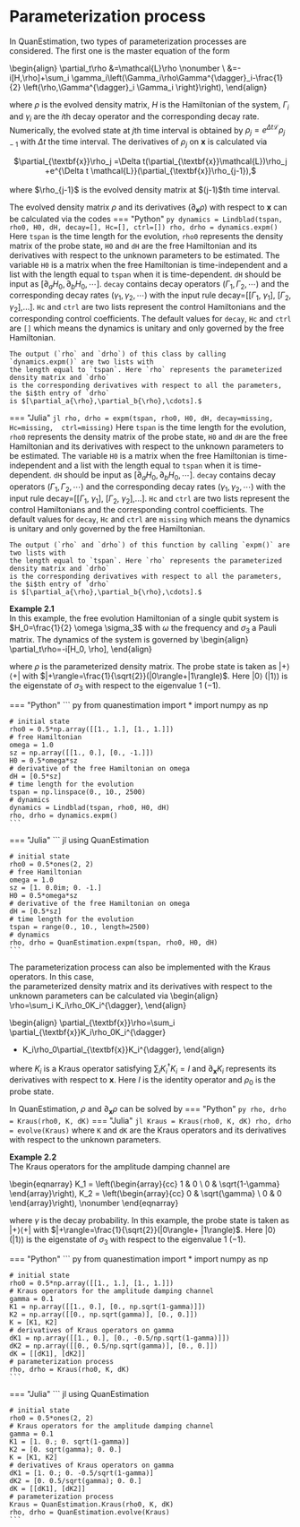 # **Parameterization process**
In QuanEstimation, two types of parameterization processes are considered. The first one is 
the master equation of the form

\begin{align}
\partial_t\rho &=\mathcal{L}\rho \nonumber \\
&=-i[H,\rho]+\sum_i \gamma_i\left(\Gamma_i\rho\Gamma^{\dagger}_i-\frac{1}{2}
\left\{\rho,\Gamma^{\dagger}_i \Gamma_i \right\}\right),
\end{align}

where $\rho$ is the evolved density matrix, $H$ is the Hamiltonian of the system, $\Gamma_i$ 
and $\gamma_i$ are the $i\mathrm{th}$ decay operator and the corresponding decay rate. 
Numerically, the evolved state at $j$th time interval is obtained by $\rho_j=e^{\Delta t\mathcal{L}}
\rho_{j-1}$ with $\Delta t$ the time interval. The derivatives of $\rho_j$ on $\textbf{x}$ 
is calculated via
<center> $\partial_{\textbf{x}}\rho_j =\Delta t(\partial_{\textbf{x}}\mathcal{L})\rho_j
+e^{\Delta t \mathcal{L}}(\partial_{\textbf{x}}\rho_{j-1}),$ </center> <br>
where $\rho_{j-1}$ is the evolved density matrix at $(j-1)$th time interval.

The evolved density matrix $\rho$ and its derivatives ($\partial_{\textbf{x}}\rho$) with 
respect to $\textbf{x}$ can be calculated via the codes
=== "Python"
    ``` py
    dynamics = Lindblad(tspan, rho0, H0, dH, decay=[], Hc=[], ctrl=[])
    rho, drho = dynamics.expm()
    ```
    Here `tspan` is the time length for the evolution, `rho0` represents the density matrix of 
    the probe state, `H0` and `dH` are the free Hamiltonian and its derivatives with respect to 
    the unknown parameters to be estimated. The variable `H0` is a matrix when the free Hamiltonian 
    is time-independent and a list with the length equal to `tspan` when it is time-dependent. 
    `dH` should be input as $[\partial_a{H_0}, \partial_b{H_0}, \cdots]$. `decay` contains decay 
    operators $(\Gamma_1, \Gamma_2, \cdots)$ and the corresponding decay rates $(\gamma_1, \gamma_2, 
    \cdots)$ with the input rule decay=[[$\Gamma_1$, $\gamma_1$], [$\Gamma_2$, $\gamma_2$],...]. 
    `Hc` and `ctrl` are two lists represent the control Hamiltonians and the corresponding control 
    coefficients. The default values for `decay`, `Hc` and `ctrl` are `[]` which means the 
    dynamics is unitary and only governed by the free Hamiltonian.

    The output (`rho` and `drho`) of this class by calling `dynamics.expm()` are two lists with 
    the length equal to `tspan`. Here `rho` represents the parameterized density matrix and `drho` 
    is the corresponding derivatives with respect to all the parameters, the $i$th entry of `drho` 
    is $[\partial_a{\rho},\partial_b{\rho},\cdots].$
=== "Julia"
    ``` jl
    rho, drho = expm(tspan, rho0, H0, dH, decay=missing, Hc=missing, 
                     ctrl=missing)
    ```
    Here `tspan` is the time length for the evolution, `rho0` represents the density matrix of 
    the probe state, `H0` and `dH` are the free Hamiltonian and its derivatives with respect to 
    the unknown parameters to be estimated. The variable `H0` is a matrix when the free Hamiltonian 
    is time-independent and a list with the length equal to `tspan` when it is time-dependent. 
    `dH` should be input as $[\partial_a{H_0}, \partial_b{H_0}, \cdots]$. `decay` contains decay 
    operators $(\Gamma_1, \Gamma_2, \cdots)$ and the corresponding decay rates $(\gamma_1, \gamma_2, 
    \cdots)$ with the input rule decay=[[$\Gamma_1$, $\gamma_1$], [$\Gamma_2$, $\gamma_2$],...]. 
    `Hc` and `ctrl` are two lists represent the control Hamiltonians and the corresponding control 
    coefficients. The default values for `decay`, `Hc` and `ctrl` are `missing` which means the 
    dynamics is unitary and only governed by the free Hamiltonian.

    The output (`rho` and `drho`) of this function by calling `expm()` are two lists with 
    the length equal to `tspan`. Here `rho` represents the parameterized density matrix and `drho` 
    is the corresponding derivatives with respect to all the parameters, the $i$th entry of `drho` 
    is $[\partial_a{\rho},\partial_b{\rho},\cdots].$

**Example 2.1**  
In this example, the free evolution Hamiltonian of a single qubit system is $H_0=\frac{1}{2}
\omega \sigma_3$ with $\omega$ the frequency and $\sigma_3$ a Pauli matrix. 
The dynamics of the system is governed by
\begin{align}
\partial_t\rho=-i[H_0, \rho],
\end{align}

where $\rho$ is the parameterized density matrix. The probe state is taken as $|+\rangle\langle+|$ 
with $|+\rangle=\frac{1}{\sqrt{2}}(|0\rangle+|1\rangle)$. Here $|0\rangle$ $(|1\rangle)$ is the 
eigenstate of $\sigma_3$ with respect to the eigenvalue $1$ $(-1)$.

=== "Python"
    ``` py
    from quanestimation import *
    import numpy as np

    # initial state
    rho0 = 0.5*np.array([[1., 1.], [1., 1.]])
    # free Hamiltonian
    omega = 1.0
    sz = np.array([[1., 0.], [0., -1.]])
    H0 = 0.5*omega*sz
    # derivative of the free Hamiltonian on omega
    dH = [0.5*sz]
    # time length for the evolution
    tspan = np.linspace(0., 10., 2500)
    # dynamics
    dynamics = Lindblad(tspan, rho0, H0, dH)
    rho, drho = dynamics.expm()
    ```
=== "Julia"
    ``` jl
    using QuanEstimation

    # initial state
    rho0 = 0.5*ones(2, 2)
    # free Hamiltonian
    omega = 1.0
    sz = [1. 0.0im; 0. -1.]
	H0 = 0.5*omega*sz
    # derivative of the free Hamiltonian on omega
    dH = [0.5*sz]
    # time length for the evolution
    tspan = range(0., 10., length=2500)
    # dynamics
    rho, drho = QuanEstimation.expm(tspan, rho0, H0, dH)
    ```
The parameterization process can also be implemented with the Kraus operators. In this case,  
the parameterized density matrix and its derivatives with respect to the unknown parameters 
can be calculated via
\begin{align}  
\rho=\sum_i K_i\rho_0K_i^{\dagger},
\end{align}

\begin{align}
\partial_{\textbf{x}}\rho=\sum_i \partial_{\textbf{x}}K_i\rho_0K_i^{\dagger}
+ K_i\rho_0\partial_{\textbf{x}}K_i^{\dagger},
\end{align}

where $K_i$ is a Kraus operator satisfying $\sum_{i}K^{\dagger}_i K_i=I$ and $\partial_{\textbf{x}}K_i$ 
represents its derivatives with respect to $\textbf{x}$. Here $I$ is the identity 
operator and $\rho_0$ is the probe state.

In QuanEstimation, $\rho$ and $\partial_{\textbf{x}}\rho$ can be solved by
=== "Python"
    ``` py
    rho, drho = Kraus(rho0, K, dK)
    ```
=== "Julia"
    ``` jl
    Kraus = Kraus(rho0, K, dK)
    rho, drho = evolve(Kraus)
    ```
where `K` and `dK` are the Kraus operators and its derivatives with respect to the unknown parameters.

**Example 2.2**  
The Kraus operators for the amplitude damping channel are

\begin{eqnarray}
K_1 = \left(\begin{array}{cc}
1 & 0  \\
0 & \sqrt{1-\gamma}
\end{array}\right),
K_2 = \left(\begin{array}{cc}
0 & \sqrt{\gamma} \\
0 & 0
\end{array}\right), \nonumber
\end{eqnarray}

where $\gamma$ is the decay probability. In this example,
the probe state is taken as $|+\rangle\langle+|$ with $|+\rangle=\frac{1}{\sqrt{2}}(|0\rangle+
|1\rangle)$. Here $|0\rangle$ $(|1\rangle)$ is the eigenstate of $\sigma_3$ with respect to the 
eigenvalue $1$ $(-1)$.

=== "Python"
    ``` py
    from quanestimation import *
    import numpy as np

    # initial state
    rho0 = 0.5*np.array([[1., 1.], [1., 1.]])
    # Kraus operators for the amplitude damping channel
    gamma = 0.1
    K1 = np.array([[1., 0.], [0., np.sqrt(1-gamma)]])
    K2 = np.array([[0., np.sqrt(gamma)], [0., 0.]])
    K = [K1, K2]
    # derivatives of Kraus operators on gamma
    dK1 = np.array([[1., 0.], [0., -0.5/np.sqrt(1-gamma)]])
    dK2 = np.array([[0., 0.5/np.sqrt(gamma)], [0., 0.]])
    dK = [[dK1], [dK2]]
    # parameterization process
    rho, drho = Kraus(rho0, K, dK)
    ```
=== "Julia"
    ``` jl
    using QuanEstimation

    # initial state
    rho0 = 0.5*ones(2, 2)
    # Kraus operators for the amplitude damping channel
    gamma = 0.1
    K1 = [1. 0.; 0. sqrt(1-gamma)]
    K2 = [0. sqrt(gamma); 0. 0.]
    K = [K1, K2]
    # derivatives of Kraus operators on gamma
    dK1 = [1. 0.; 0. -0.5/sqrt(1-gamma)]
    dK2 = [0. 0.5/sqrt(gamma); 0. 0.]
    dK = [[dK1], [dK2]]
    # parameterization process
    Kraus = QuanEstimation.Kraus(rho0, K, dK)
    rho, drho = QuanEstimation.evolve(Kraus)
    ```

